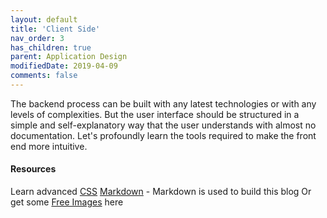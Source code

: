 ```yaml
---
layout: default
title: 'Client Side'
nav_order: 3
has_children: true
parent: Application Design
modifiedDate: 2019-04-09
comments: false
---
```


The backend process can be built with any latest technologies or with any levels of complexities. But the user interface should be structured in a simple and self-explanatory way that the user understands with almost no documentation.
Let's profoundly learn the tools required to make the front end more intuitive.



#### Resources
Learn advanced [CSS](https://coding-artist.teachable.com/p/how-to-make-pure-css-images)
[Markdown](https://commonmark.org/help/) - Markdown is used to build this blog
Or get some [Free Images](https://unsplash.com) here
